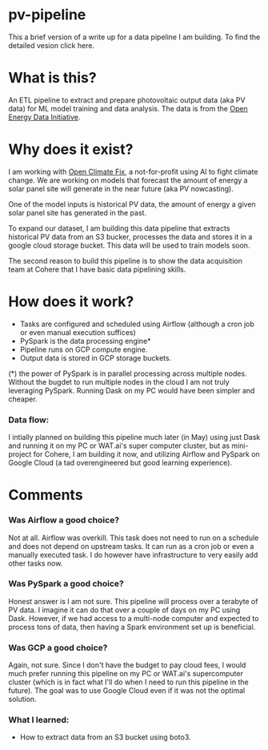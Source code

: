# pv-pipeline

This a brief version of a write up for a data pipeline I am building. To find the detailed vesion click here.

# What is this?
An ETL pipeline to extract and prepare photovoltaic output data (aka PV data) for ML model training and data analysis. The data is from the [Open Energy Data Initiative](https://data.openei.org/submissions/4568).

# Why does it exist?
I am working with [Open Climate Fix](https://openclimatefix.org/), a not-for-profit using AI to fight climate change. We are working on models that forecast the amount of energy a solar panel site will generate in the near future (aka PV nowcasting).

One of the model inputs is historical PV data, the amount of energy a given solar panel site has generated in the past.

To expand our dataset, I am building this data pipeline that extracts historical PV data from an S3 bucker, processes the data and stores it in a google cloud storage bucket. This data will be used to train models soon.

The second reason to build this pipeline is to show the data acquisition team at Cohere that I have basic data pipelining skills.

# How does it work?
- Tasks are configured and scheduled using Airflow (although a cron job or even manual execution suffices)
- PySpark is the data processing engine*
- Pipeline runs on GCP compute engine.
- Output data is stored in GCP storage buckets.

(*) the power of PySpark is in parallel processing across multiple nodes. Without the bugdet to run multiple nodes in the cloud I am not truly leveraging PySpark. Running Dask on my PC would have been simpler and cheaper.

### Data flow:

I intially planned on building this pipeline much later (in May) using just Dask and running it on my PC or WAT.ai's super computer cluster, but as mini-project for Cohere, I am building it now, and utilizing Airflow and PySpark on Google Cloud (a tad overengineered but good learning experience).


# Comments
### Was Airflow a good choice?
Not at all. Airflow was overkill. This task does not need to run on a schedule and does not depend on upstream tasks. It can run as a cron job or even a manually executed task. I do however have infrastructure to very easily add other tasks now.

### Was PySpark a good choice?
Honest answer is I am not sure. This pipeline will process over a terabyte of PV data. I imagine it can do that over a couple of days on my PC using Dask. However, if we had access to a multi-node computer and expected to process tons of data, then having a Spark environment set up is beneficial.

### Was GCP a good choice?
Again, not sure. Since I don't have the budget to pay cloud fees, I would much prefer running this pipeline on my PC or WAT.ai's supercomputer cluster (which is in fact what I'll do when I need to run this pipeline in the future). The goal was to use Google Cloud even if it was not the optimal solution.

### What I learned:
- How to extract data from an S3 bucket using boto3.
